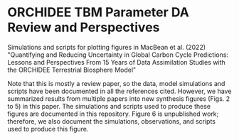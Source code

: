 # ORCHIDEE TBM Parameter DA Review and Perspectives

Simulations and scripts for plotting figures in MacBean et al. (2022) "Quantifying and Reducing Uncertainty in Global Carbon Cycle Predictions: Lessons and Perspectives From 15 Years of Data Assimilation Studies with the ORCHIDEE Terrestrial Biosphere Model"

Note that this is mostly a review paper, so the data, model simulations and
scripts have been documented in all the references cited. However, we have
summarized results from multiple papers into new synthesis figures (Figs. 2 to
5) in this paper. The simulations and scripts used to produce these figures are
documented in this repository. Figure 6 is unpublished work; therefore, we also
document the simulations, observations, and scripts used to produce this figure.

 
